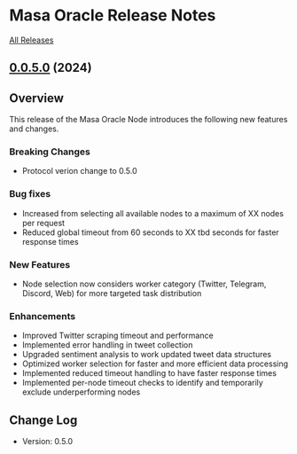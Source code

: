 # Masa Oracle Release Notes

[All Releases](https://github.com/masa-finance/masa-oracle/releases)

## [0.0.5.0](https://github.com/masa-finance/masa-oracle/releases) (2024)

## Overview

This release of the Masa Oracle Node introduces the following new features and changes.

### Breaking Changes

* Protocol verion change to 0.5.0

### Bug fixes

* Increased from selecting all available nodes to a maximum of XX nodes per request
* Reduced global timeout from 60 seconds to XX tbd seconds for faster response times

### New Features

* Node selection now considers worker category (Twitter, Telegram, Discord, Web) for more targeted task distribution

### Enhancements

* Improved Twitter scraping timeout and performance
* Implemented error handling in tweet collection
* Upgraded sentiment analysis to work updated tweet data structures
* Optimized worker selection for faster and more efficient data processing
* Implemented reduced timeout handling to have faster response times
* Implemented per-node timeout checks to identify and temporarily exclude underperforming nodes

## Change Log

* Version: 0.5.0
